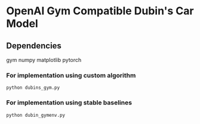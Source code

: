 # OpenAI Gym Compatible Dubin's Car Model

## Dependencies </br>
gym
numpy
matplotlib
pytorch

### For implementation using custom algorithm
```python dubins_gym.py```

### For implementation using stable baselines
```python dubin_gymenv.py```

